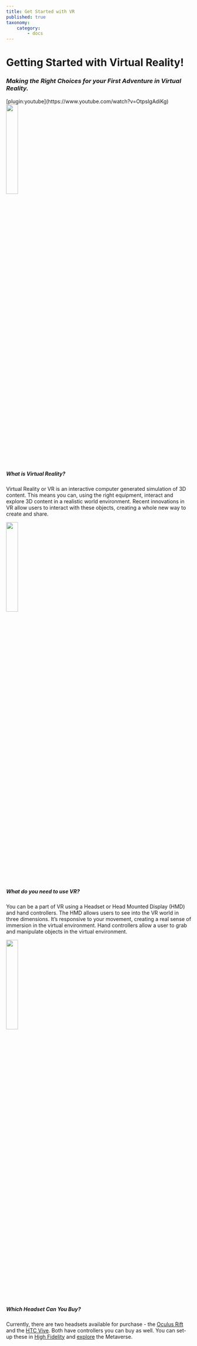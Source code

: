 ```yaml
---
title: Get Started with VR
published: true
taxonomy:
    category:
        - docs
---
```


<!--While modifying the content of this page, ensure to only replace the text and image and video URL information. Contact Nimisha to make changes to the design. -->





<div id="sec-pg-title">
  <h1>Getting Started with Virtual Reality!</h1>
  <h3><i>Making the Right Choices for your First Adventure in Virtual Reality.</i></h3>
</div>

<div id="video-container">
[plugin:youtube](https://www.youtube.com/watch?v=OtpsIgAdiKg)
</div>

<div id="sec-pg-body-1">
<img src="/sec-pg/get-started-vr/vr-1.png" alt="" width=25% title="vr gear 1">
<h5 class="#sec-pg-body-1">What is Virtual Reality?</h5>
<p>Virtual Reality or VR is an interactive computer generated simulation of 3D content. This means you can, using the right equipment, interact and explore 3D content in a realistic world environment. Recent innovations in VR allow users to interact with these objects, creating a whole new way to create and share.</p>
</div>

<div id="sec-pg-body-2">
<img src="/sec-pg/get-started-vr/vr-2.png" alt="" width=25% title="vr gear 2">
<h5 class="#sec-pg-body-2">What do you need to use VR?</h5>
<p>You can be a part of VR using a Headset or Head Mounted Display (HMD) and hand controllers. The HMD allows users to see into the VR world in three dimensions. It’s responsive to your movement, creating a real sense of immersion in the virtual environment. Hand controllers allow a user to grab and manipulate objects in the virtual environment.</p>
</div>

<div id="sec-pg-body-3">
<img src="/sec-pg/get-started-vr/vr-3.png" alt="" width=25% title="vr gear 3">
<h5 class="#sec-pg-body-3">Which Headset Can You Buy?</h5>
<p>Currently, there are two headsets available for purchase - the <a href='https://www.oculus.com/rift/'>Oculus Rift</a> and the <a href='https://www.vive.com/us/'>HTC Vive</a>. Both have controllers you can buy as well. You can set-up these in <a href='https://highfidelity.com/'>High Fidelity</a> and <a href='https://docs.highfidelity.com/create-and-explore'>explore</a> the Metaverse.</p>

</div>